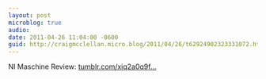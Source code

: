 ```yaml
---
layout: post
microblog: true
audio: 
date: 2011-04-26 11:04:00 -0600
guid: http://craigmcclellan.micro.blog/2011/04/26/t62924902323331072.html
---
```

NI Maschine Review: [tumblr.com/xiq2a0q9f...](http://tumblr.com/xiq2a0q9f3)
